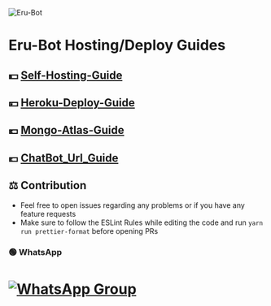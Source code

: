 <img src="https://user-images.githubusercontent.com/77143046/137628234-9baf036d-c32c-4139-a32a-33dae4c2417e.jpg" alt="Eru-Bot" border="0"></a>
# Eru-Bot Hosting/Deploy Guides

## 💵 [Self-Hosting-Guide](https://github.com/Oreki-san/Eru-Guide/blob/main/Self-Hosting-Guide.md)
## 💴 [Heroku-Deploy-Guide](https://github.com/Oreki-san/Eru-Guide/blob/main/Heroku-Deploy-Guide.md) 
## 💶 [Mongo-Atlas-Guide](https://github.com/Oreki-san/Eru-Guides/blob/main/Mongo-Atlas-Guide.md)
## 💷 [ChatBot_Url_Guide](https://github.com/Oreki-san/Eru-Guide/blob/main/Chatbot_Url_Guide.md)

## ⚖️ Contribution

+ Feel free to open issues regarding any problems or if you have any feature requests
+ Make sure to follow the ESLint Rules while editing the code and run `yarn run prettier-format` before opening PRs

### 🟢 WhatsApp 
# [![WhatsApp Group](https://img.shields.io/badge/WhatsApp-25D366?style=for-the-badge&logo=whatsapp&logoColor=white)](wa.me/919002370263)

